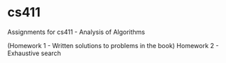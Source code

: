 # cs411
Assignments for cs411 - Analysis of Algorithms

(Homework 1 - Written solutions to problems in the book)
Homework 2 - Exhaustive search 
